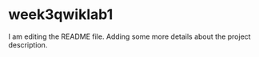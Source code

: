 # week3qwiklab1
I am editing the README file. Adding some more details about the project description.
